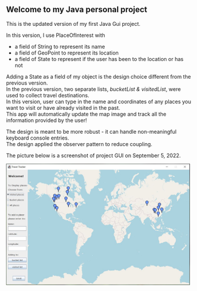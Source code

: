 ## Welcome to my Java personal project

This is the updated version of my first Java Gui project.   

In this version, I use PlaceOfInterest with
- a field of String to represent its name
- a field of GeoPoint to represent its location
- a field of State to represent if the user has been to the location or has not

Adding a State as a field of my object is the design choice different from the previous version.   
In the previous version, two separate lists, *bucketList & visitedList*, were used to collect travel destinations.  
In this version, user can type in the name and coordinates of any places you want to visit or have already visited in the past.   
This app will automatically update the map image and track all the information provided by the user!

The design is meant to be more robust - it can handle non-meaningful keyboard console entries.   
The design applied the observer pattern to reduce coupling. 

The picture below is a screenshot of project GUI on September 5, 2022.    
  
  
<img src="TravelApp_2022-09-05.jpg" alt="drawing" width="500"/>
